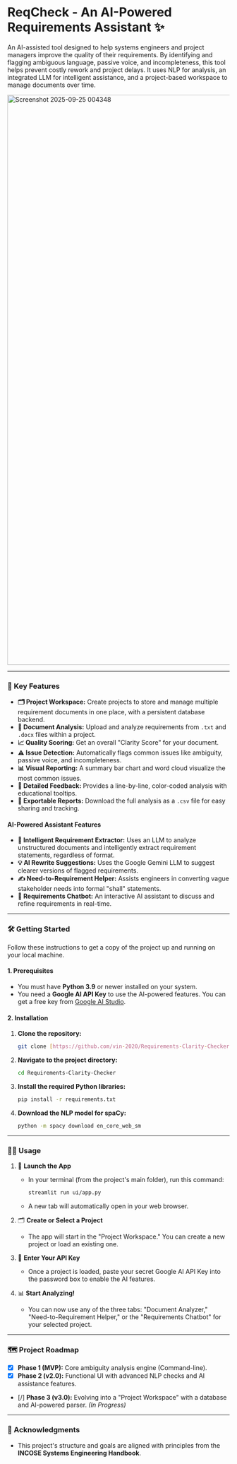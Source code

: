 # ReqCheck - An AI-Powered Requirements Assistant ✨

An AI-assisted tool designed to help systems engineers and project managers improve the quality of their requirements. By identifying and flagging ambiguous language, passive voice, and incompleteness, this tool helps prevent costly rework and project delays. It uses NLP for analysis, an integrated LLM for intelligent assistance, and a project-based workspace to manage documents over time.

<img width="2525" height="1291" alt="Screenshot 2025-09-25 004348" src="https://github.com/user-attachments/assets/55ed198e-6300-46ea-8c94-277643ae5c77" />

---

### 🚀 Key Features

* **🗂️ Project Workspace:** Create projects to store and manage multiple requirement documents in one place, with a persistent database backend.
* **📄 Document Analysis:** Upload and analyze requirements from `.txt` and `.docx` files within a project.
* **📈 Quality Scoring:** Get an overall "Clarity Score" for your document.
* **⚠️ Issue Detection:** Automatically flags common issues like ambiguity, passive voice, and incompleteness.
* **📊 Visual Reporting:** A summary bar chart and word cloud visualize the most common issues.
* **📝 Detailed Feedback:** Provides a line-by-line, color-coded analysis with educational tooltips.
* **💾 Exportable Reports:** Download the full analysis as a `.csv` file for easy sharing and tracking.

#### AI-Powered Assistant Features
* **🤖 Intelligent Requirement Extractor:** Uses an LLM to analyze unstructured documents and intelligently extract requirement statements, regardless of format.
* **💡 AI Rewrite Suggestions:** Uses the Google Gemini LLM to suggest clearer versions of flagged requirements.
* **✍️ Need-to-Requirement Helper:** Assists engineers in converting vague stakeholder needs into formal "shall" statements.
* **💬 Requirements Chatbot:** An interactive AI assistant to discuss and refine requirements in real-time.

---

### 🛠️ Getting Started

Follow these instructions to get a copy of the project up and running on your local machine.

#### **1. Prerequisites**

* You must have **Python 3.9** or newer installed on your system.
* You need a **Google AI API Key** to use the AI-powered features. You can get a free key from [Google AI Studio](https://aistudio.google.com/).

#### **2. Installation**

1.  **Clone the repository:**
    ```bash
    git clone [https://github.com/vin-2020/Requirements-Clarity-Checker.git](https://github.com/vin-2020/Requirements-Clarity-Checker.git)
    ```

2.  **Navigate to the project directory:**
    ```bash
    cd Requirements-Clarity-Checker
    ```

3.  **Install the required Python libraries:**
    ```bash
    pip install -r requirements.txt
    ```

4.  **Download the NLP model for spaCy:**
    ```bash
    python -m spacy download en_core_web_sm
    ```

---

### 🏃‍♀️ Usage

1.  🚀 **Launch the App**
    * In your terminal (from the project's main folder), run this command:
        ```bash
        streamlit run ui/app.py
        ```
    * A new tab will automatically open in your web browser.

2.  🗂️ **Create or Select a Project**
    * The app will start in the "Project Workspace." You can create a new project or load an existing one.

3.  🔑 **Enter Your API Key**
    * Once a project is loaded, paste your secret Google AI API Key into the password box to enable the AI features.

4.  📊 **Start Analyzing!**
    * You can now use any of the three tabs: "Document Analyzer," "Need-to-Requirement Helper," or the "Requirements Chatbot" for your selected project.

---

### 🗺️ Project Roadmap

* [x] **Phase 1 (MVP):** Core ambiguity analysis engine (Command-line).
* [x] **Phase 2 (v2.0):** Functional UI with advanced NLP checks and AI assistance features.
* [/] **Phase 3 (v3.0):** Evolving into a "Project Workspace" with a database and AI-powered parser. *(In Progress)*

---

### 🙏 Acknowledgments
* This project's structure and goals are aligned with principles from the **INCOSE Systems Engineering Handbook**.
